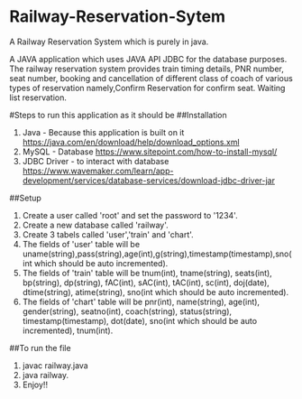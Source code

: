 # Railway-Reservation-Sytem
A Railway Reservation System which is purely in java.

A JAVA application which uses JAVA API JDBC for the database purposes. The railway reservation
system provides train timing details, PNR number, seat number, booking and cancellation of different
class of coach of various types of reservation namely,Confirm Reservation for confirm seat. Waiting list
reservation.

#Steps to run this application as it should be
##Installation
1. Java - Because this application is built on it https://java.com/en/download/help/download_options.xml
2. MySQL - Database https://www.sitepoint.com/how-to-install-mysql/
3. JDBC Driver - to interact with database https://www.wavemaker.com/learn/app-development/services/database-services/download-jdbc-driver-jar

##Setup
1. Create a user called 'root' and set the password to '1234'.
2. Create a new database called 'railway'. 
3. Create 3 tabels called 'user','train' and 'chart'.
4. The fields of 'user' table will be uname(string),pass(string),age(int),g(string),timestamp(timestamp),sno(int which should be auto incremented).
5. The fields of 'train' table will be tnum(int), tname(string), seats(int), bp(string), dp(string), fAC(int), sAC(int), tAC(int), sc(int), doj(date), dtime(string), atime(string), sno(int which should be auto incremented).
6. The fields of 'chart' table will be pnr(int), name(string), age(int), gender(string), seatno(int), coach(string), status(string), timestamp(timestamp), dot(date), sno(int which should be auto incremented), tnum(int).

##To run the file
1. javac railway.java
2. java railway.
3. Enjoy!!

